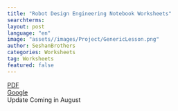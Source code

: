 ```yaml
---
title: "Robot Design Engineering Notebook Worksheets"
searchterms:
layout: post
language: "en"
image: "assets//images/Project/GenericLesson.png"
author: SeshanBrothers
categories: Worksheets
tag: Worksheets
featured: false
---
```


<a href="/translations/en-us/Worksheets/2022FLLTutorials-RDWorksheets.pdf">PDF</a><br>
<a href="https://docs.google.com/presentation/d/1cnHI6-rz6Ma0WVJPjxYMvCWjMc_EX_f12kJLXlFkWDA/edit?usp=sharing">Google</a><br> Update Coming in August

